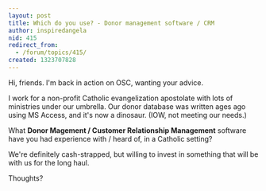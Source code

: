 ```yaml
---
layout: post
title: Which do you use? - Donor management software / CRM
author: inspiredangela
nid: 415
redirect_from:
  - /forum/topics/415/
created: 1323707828
---
```

Hi, friends. I'm back in action on OSC, wanting your advice.

I work for a non-profit Catholic evangelization apostolate with lots of ministries under our umbrella. Our donor database was written ages ago using MS Access, and it's now a dinosaur. (IOW, not meeting our needs.)

What <strong>Donor Magement / Customer Relationship Management</strong> software have you had experience with / heard of, in a Catholic setting?

We're definitely cash-strapped, but willing to invest in something that will be with us for the long haul.

Thoughts?
